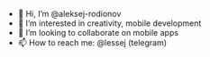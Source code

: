 - 👋 Hi, I’m @aleksej-rodionov
- 👀 I’m interested in creativity, mobile development
- 💞️ I’m looking to collaborate on mobile apps
- 📫 How to reach me: @lessej (telegram)

<!---
aleksej-rodionov/aleksej-rodionov is a ✨ special ✨ repository because its `README.md` (this file) appears on your GitHub profile.
You can click the Preview link to take a look at your changes.
--->
